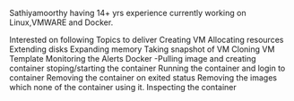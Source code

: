 Sathiyamoorthy having 14+ yrs experience currently working on Linux,VMWARE and Docker.
 
 
 Interested on following Topics to deliver
Creating VM
Allocating resources
Extending disks
Expanding memory
Taking snapshot of VM
Cloning VM Template
Monitoring the Alerts
Docker -Pulling image and creating container
stoping/starting the container
Running the container and login to container
Removing the container on exited status
Removing the images which none of the container using it.
Inspecting the container
